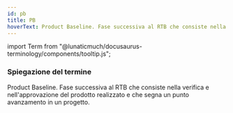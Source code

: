 ```yaml
---
id: pb
title: PB
hoverText: Product Baseline. Fase successiva al RTB che consiste nella verifica e nell'approvazione del prodotto realizzato e che segna un punto avanzamento in un progetto.
---
```


<!-- ::: {.no-export} -->

import Term from "@lunaticmuch/docusaurus-terminology/components/tooltip.js";

<!-- ::: -->

### Spiegazione del termine

Product Baseline. Fase successiva al <Term popup="Requirements and Technology Baseline. Documentazione che definisce i requisiti e le tecnologie di base necessarie per un progetto, utilizzata come riferimento per monitorare lo sviluppo." reference="/docs/RTB/Termini/RTB">RTB</Term> che consiste nella <Term popup="Operazione di controllo che agisce sui singoli segmenti di sviluppo, accertando che l’esecuzione in essi non abbia introdotto errori." reference="/docs/RTB/Termini/Verifica">verifica</Term> e nell'approvazione del <Term popup="Insieme di artefatti raccolti ed esposti in modo organizzato che permettono l'utilizzo di un programma da parte di un utente." reference="/docs/RTB/Termini/Prodotto">prodotto</Term> realizzato e che segna un punto avanzamento in un <Term popup="Insieme di attività che devono raggiungere determinati obiettivi a partire da determinate specifiche, che hanno una data d’inizio e una data di fine prefissate, che dispongono di risorse limitate e che consumano risorse nel loro svolgersi." reference="/docs/RTB/Termini/Progetto">progetto</Term>.

